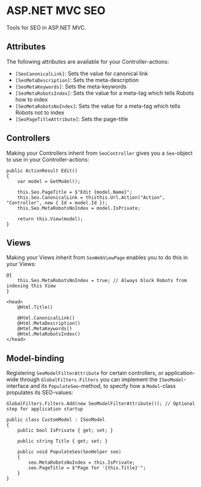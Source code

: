 # ASP.NET MVC SEO

Tools for SEO in ASP.NET MVC.

## Attributes
The following attributes are available for your Controller-actions:

- `[SeoCanonicalLink]`: Sets the value for canonical link
- `[SeoMetaDescription]`: Sets the meta-description
- `[SeoMetaKeywords]`: Sets the meta-keywords
- `[SeoMetaRobotsIndex]`: Sets the value for a meta-tag which tells Robots how to index
- `[SeoMetaRobotsNoIndex]`: Sets the value for a meta-tag which tells Robots not to index
- `[SeoPageTitleAttribute]`: Sets the page-title

## Controllers
Making your Controllers inherit from `SeoController` gives you a `Seo`-object to use in your Controller-actions:

```
public ActionResult Edit()
{
    var model = GetModel();
    
    this.Seo.PageTitle = $"Edit {model.Name}";
    this.Seo.CanonicalLink = thisthis.Url.Action("Action", "Controller", new { Id = model.Id });
    this.Seo.MetaRobotsNoIndex = model.IsPrivate;
    
    return this.View(model);
}
```

## Views
Making your Views inherit from `SeoWebViewPage` enables you to do this in your Views:

```
@{
    this.Seo.MetaRobotsNoIndex = true; // Always block Robots from indexing this View
}

<head>
    @Html.Title()
    
    @Html.CanonicalLink()
    @Html.MetaDescription()
    @Html.MetaKeywords()
    @Html.MetaRobotsIndex()
</head>
```

## Model-binding
Registering `SeoModelFilterAttribute` for certain controllers, or application-wide through `GlobalFilters.Filters` you can implement the `ISeoModel`-interface and its `PopulateSeo`-method, to specify how a `Model`-class propulates its SEO-values:

```
GlobalFilters.Filters.Add(new SeoModelFilterAttribute()); // Optional step for application startup
```

```
public class CustomModel : ISeoModel
{
    public bool IsPrivate { get; set; }
    
    public string Title { get; set; }

    public void PopulateSeo(SeoHelper seo)
    {
        seo.MetaRobotsNoIndex = this.IsPrivate;
        seo.PageTitle = $"Page for '{this.Title}'";
    }
}
```
